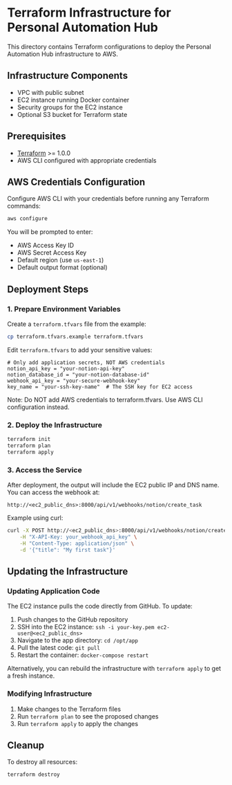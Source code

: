 # Terraform Infrastructure for Personal Automation Hub

This directory contains Terraform configurations to deploy the Personal Automation Hub infrastructure to AWS.

## Infrastructure Components

- VPC with public subnet
- EC2 instance running Docker container
- Security groups for the EC2 instance
- Optional S3 bucket for Terraform state

## Prerequisites

- [Terraform](https://www.terraform.io/downloads.html) >= 1.0.0
- AWS CLI configured with appropriate credentials

## AWS Credentials Configuration

Configure AWS CLI with your credentials before running any Terraform commands:

```bash
aws configure
```

You will be prompted to enter:
- AWS Access Key ID
- AWS Secret Access Key
- Default region (use `us-east-1`)
- Default output format (optional)

## Deployment Steps

### 1. Prepare Environment Variables

Create a `terraform.tfvars` file from the example:

```bash
cp terraform.tfvars.example terraform.tfvars
```

Edit `terraform.tfvars` to add your sensitive values:

```
# Only add application secrets, NOT AWS credentials
notion_api_key = "your-notion-api-key"
notion_database_id = "your-notion-database-id"
webhook_api_key = "your-secure-webhook-key"
key_name = "your-ssh-key-name"  # The SSH key for EC2 access
```

Note: Do NOT add AWS credentials to terraform.tfvars. Use AWS CLI configuration instead.

### 2. Deploy the Infrastructure

```bash
terraform init
terraform plan
terraform apply
```

### 3. Access the Service

After deployment, the output will include the EC2 public IP and DNS name. You can access the webhook at:

```
http://<ec2_public_dns>:8000/api/v1/webhooks/notion/create_task
```

Example using curl:

```bash
curl -X POST http://<ec2_public_dns>:8000/api/v1/webhooks/notion/create_task \
    -H "X-API-Key: your_webhook_api_key" \
    -H "Content-Type: application/json" \
    -d '{"title": "My first task"}'
```

## Updating the Infrastructure

### Updating Application Code

The EC2 instance pulls the code directly from GitHub. To update:

1. Push changes to the GitHub repository
2. SSH into the EC2 instance: `ssh -i your-key.pem ec2-user@<ec2_public_dns>`
3. Navigate to the app directory: `cd /opt/app`
4. Pull the latest code: `git pull`
5. Restart the container: `docker-compose restart`

Alternatively, you can rebuild the infrastructure with `terraform apply` to get a fresh instance.

### Modifying Infrastructure

1. Make changes to the Terraform files
2. Run `terraform plan` to see the proposed changes
3. Run `terraform apply` to apply the changes

## Cleanup

To destroy all resources:

```bash
terraform destroy
``` 
